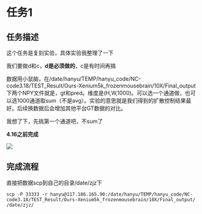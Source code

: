 # 任务1

## 任务描述

这个任务是复刻实验，具体实验我整理了一下

我们要做d和c，**d是必须做的**，c是有时间再搞

数据用小鼠脑，在/date/hanyu/TEMP/hanyu_code/NC-code3.18/TEST_Result/Ours-Xenium5k_frozenmousebrain/10X/Final_output下两个NPY文件就是，gt和pred。维度是(H,W,1000)。可以选一个通道做，也可以选1000通道取sum（不是avg）。实验的意思就是我们得到的扩散控制结果最好。后续换数据后会增加其他平台GT数据的对比。

我想了下，先挑第一个通道吧，不sum了

**4.16之前完成**

![](https://cdn.jsdelivr.net/gh/tj-messi/picture/34ae341bef5e640947954c6ddf884de.png)


## 完成流程

直接把数据scp到自己的目录/date/zjz下

	scp -P 33333 -r hanyu@117.186.165.90:/date/hanyu/TEMP/hanyu_code/NC-code3.18/TEST_Result/Ours-Xenium5k_frozenmousebrain/10X/Final_output/ /date/zjz/






